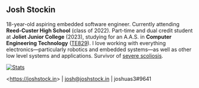 ## Josh Stockin

18-year-old aspiring embedded software engineer. Currently attending **Reed-Custer High School** (class of 2022). Part-time and dual credit student at **Joliet Junior College** (2023), studying for an A.A.S. in **Computer Engineering Technology** ([TE829](http://catalog.jjc.edu/preview_program.php?catoid=23&poid=12208)). I love working with everything electronics—particularly robotics and embedded systems—as well as other low level systems and applications. Survivor of [severe scoliosis](https://joshstock.in/static/images/scoliosis.png).

[![Stats](https://github-readme-stats.vercel.app/api?username=JoshuaS3&show_icons=true&include_all_commits=true&count_private=true&hide_title=true)](https://github.com/JoshuaS3)

&lt;<https://joshstock.in>&gt; | josh@joshstock.in | joshuas3#9641
